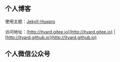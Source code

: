 ## 个人博客

使用主题：[Jekyll-Huxpro](https://github.com/Huxpro/huxpro.github.io)

访问地址：[http://ityard.gitee.io](http://ityard.gitee.io) | [http://ityard.github.io](http://ityard.github.io)

## 个人微信公众号

![]()
